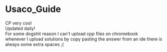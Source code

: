 # Usaco_Guide
CP very cool <br />
Updated daily! <br />
For some dogshit reason I can't upload cpp files on chromebook <br />
whenever I upload solutions by copy pasting the answer from an ide there is always some extra spaces ;( <br />
